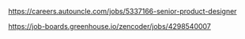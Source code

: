 https://careers.autouncle.com/jobs/5337166-senior-product-designer

https://job-boards.greenhouse.io/zencoder/jobs/4298540007